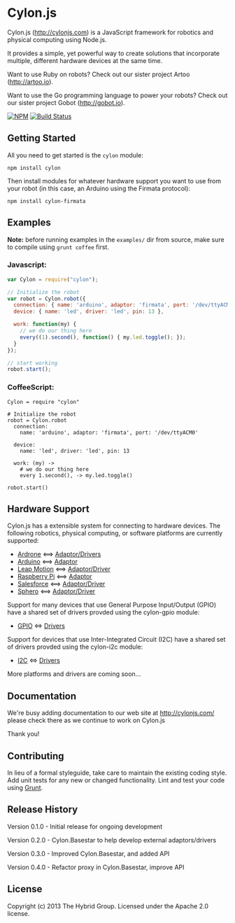 # Cylon.js

Cylon.js (http://cylonjs.com) is a JavaScript framework for robotics and
physical computing using Node.js.

It provides a simple, yet powerful way to create solutions that incorporate
multiple, different hardware devices at the same time.

Want to use Ruby on robots? Check out our sister project Artoo
(http://artoo.io).

Want to use the Go programming language to power your robots? Check out our
sister project Gobot (http://gobot.io).

[![NPM](https://nodei.co/npm/cylon.png?compact=true)](https://nodei.co/npm/cylon/) [![Build Status](https://secure.travis-ci.org/hybridgroup/cylon.png?branch=master)](http://travis-ci.org/hybridgroup/cylon)

## Getting Started

All you need to get started is the `cylon` module:

    npm install cylon

Then install modules for whatever hardware support you want to use from your
robot (in this case, an Arduino using the Firmata protocol):

    npm install cylon-firmata

## Examples

**Note:** before running examples in the `examples/` dir from source, make sure
to compile using `grunt coffee` first.

### Javascript:

```javascript
var Cylon = require("cylon");

// Initialize the robot
var robot = Cylon.robot({
  connection: { name: 'arduino', adaptor: 'firmata', port: '/dev/ttyACM0' },
  device: { name: 'led', driver: 'led', pin: 13 },

  work: function(my) {
    // we do our thing here
    every((1).second(), function() { my.led.toggle(); });
  }
});

// start working
robot.start();
```

### CoffeeScript:

```coffee-script
Cylon = require "cylon"

# Initialize the robot
robot = Cylon.robot
  connection:
    name: 'arduino', adaptor: 'firmata', port: '/dev/ttyACM0'

  device:
    name: 'led', driver: 'led', pin: 13

  work: (my) ->
    # we do our thing here
    every 1.second(), -> my.led.toggle()

robot.start()
```

## Hardware Support

Cylon.js has a extensible system for connecting to hardware devices. The
following robotics, physical computing, or software platforms are currently
supported:

- [Ardrone](http://ardrone2.parrot.com/) <==> [Adaptor/Drivers](https://github.com/hybridgroup/cylon-ardrone)
- [Arduino](http://www.arduino.cc/) <==> [Adaptor](https://github.com/hybridgroup/cylon-firmata)
- [Leap Motion](https://www.leapmotion.com/) <==> [Adaptor/Driver](https://github.com/hybridgroup/cylon-leapmotion)
- [Raspberry Pi](http://www.raspberrypi.org/) <==> [Adaptor](https://github.com/hybridgroup/cylon-raspi)
- [Salesforce](http://www.force.com/) <==> [Adaptor/Driver](https://github.com/hybridgroup/cylon-force)
- [Sphero](http://www.gosphero.com/) <==> [Adaptor/Driver](https://github.com/hybridgroup/cylon-sphero)

Support for many devices that use General Purpose Input/Output (GPIO) have
a shared set of drivers provded using the cylon-gpio module:

  - [GPIO](https://en.wikipedia.org/wiki/General_Purpose_Input/Output) <=> [Drivers](https://github.com/hybridgroup/cylon-gpio)

Support for devices that use Inter-Integrated Circuit (I2C) have a shared set of
drivers provded using the cylon-i2c module:

  - [I2C](https://en.wikipedia.org/wiki/I%C2%B2C) <=> [Drivers](https://github.com/hybridgroup/cylon-i2c)

More platforms and drivers are coming soon...

## Documentation

We're busy adding documentation to our web site at http://cylonjs.com/ please
check there as we continue to work on Cylon.js

Thank you!

## Contributing

In lieu of a formal styleguide, take care to maintain the existing coding style.
Add unit tests for any new or changed functionality. Lint and test your code
using [Grunt](http://gruntjs.com/).

## Release History

Version 0.1.0 - Initial release for ongoing development

Version 0.2.0 - Cylon.Basestar to help develop external adaptors/drivers

Version 0.3.0 - Improved Cylon.Basestar, and added API

Version 0.4.0 - Refactor proxy in Cylon.Basestar, improve API

## License

Copyright (c) 2013 The Hybrid Group. Licensed under the Apache 2.0 license.

